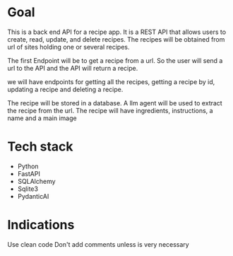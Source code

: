 # Goal
This is a back end API for a recipe app.
It is a REST API that allows users to create, read, update, and delete recipes.
The recipes will be obtained from url of sites holding one or several recipes.

The first Endpoint will be to get a recipe from a url. So the user will send a url to the API and the API will return a recipe.

we will have endpoints for getting all the recipes, getting a recipe by id, updating a recipe and deleting a recipe.

The recipe will be stored in a database.
A llm agent will be used to extract the recipe from the url.
The recipe will have ingredients, instructions,  a name and a main image

# Tech stack
- Python
- FastAPI
- SQLAlchemy
- Sqlite3
- PydanticAI

# Indications
Use clean code
Don't add comments unless is very necessary